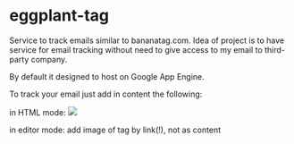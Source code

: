 # eggplant-tag
Service to track emails similar to bananatag.com. Idea of project is to have service for email tracking without need to give access to my email to third-party company.

By default it designed to host on Google App Engine.

To track your email just add in content the following:

  in HTML mode: <img src='link_to_tag'/>
  
  in editor mode: add image of tag by link(!), not as content

